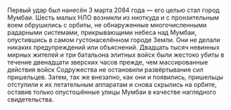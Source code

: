 Первый удар был нанесён 3 марта 2084 года — его целью стал город Мумбаи.
Шесть малых НЛО возникли из ниоткуда и с пронзительным воем обрушились с
орбиты, не обнаруженные многочисленными радарными системами,
прикрывающими небеса над Мумбаи, опустившись в самом густонаселённом
городе Земли. Они не делали никаких предупреждений или объяснений.
Двадцать тысяч невинных мирных жителей и три батальона элитных войск
были жестоко убиты в течение двенадцати зверских часов прежде, чем
массированные действия войск Содружества не остановили развёртывание сил
пришельцев. Затем, так же внезапно, как они и появились, пришельцы
отступили к их летательным аппаратам и снова скрылись на орбите, оставив
только опустошённые улицы Мумбаи в качестве наглядного свидетельства.
